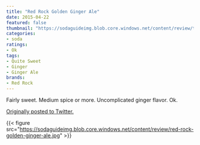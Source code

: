 ```yaml
---
title: "Red Rock Golden Ginger Ale"
date: 2015-04-22
featured: false
thumbnail: "https://sodaguideimg.blob.core.windows.net/content/review/thumbs/red-rock-golden-ginger-ale.jpg"
categories:
- soda
ratings:
- Ok
tags:
- Quite Sweet
- Ginger
- Ginger Ale
brands:
- Red Rock
---
```


Fairly sweet. Medium spice or more. Uncomplicated ginger flavor. Ok.

[Originally posted to Twitter.](https://twitter.com/Cavorter/status/590972365867126784)

{{< figure src="https://sodaguideimg.blob.core.windows.net/content/review/red-rock-golden-ginger-ale.jpg" >}}
